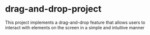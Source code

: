 # drag-and-drop-project
This project implements a drag-and-drop feature that allows users to interact with elements on the screen in a simple and intuitive manner
